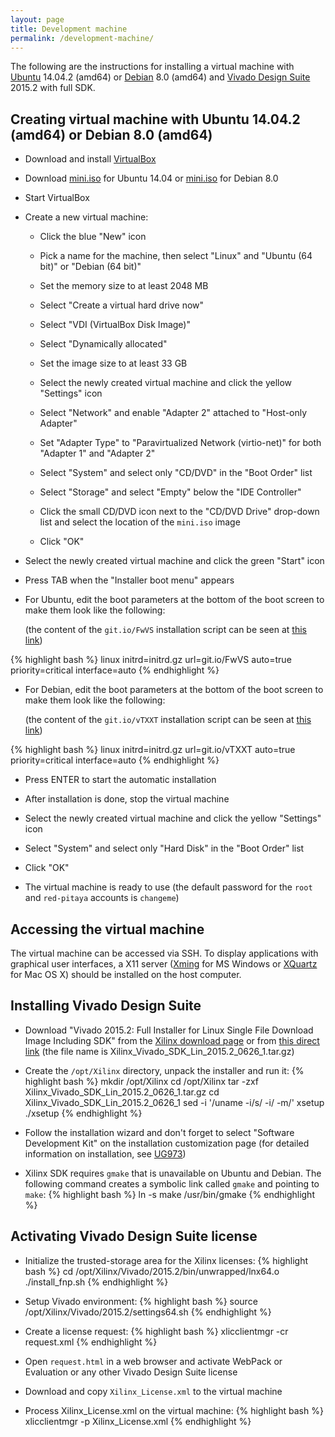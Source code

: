 ```yaml
---
layout: page
title: Development machine
permalink: /development-machine/
---
```


The following are the instructions for installing a virtual machine with [Ubuntu](http://wiki.ubuntu.com/TrustyTahr/ReleaseNotes) 14.04.2 (amd64) or [Debian](http://www.debian.org/releases/jessie) 8.0 (amd64) and [Vivado Design Suite](http://www.xilinx.com/products/design-tools/vivado) 2015.2 with full SDK.

Creating virtual machine with Ubuntu 14.04.2 (amd64) or Debian 8.0 (amd64)
-----

- Download and install [VirtualBox](https://www.virtualbox.org/wiki/Downloads)

- Download [mini.iso](http://archive.ubuntu.com/ubuntu/dists/trusty-updates/main/installer-amd64/current/images/netboot/mini.iso) for Ubuntu 14.04 or [mini.iso](http://ftp.heanet.ie/pub/debian/dists/jessie/main/installer-amd64/current/images/netboot/mini.iso) for Debian 8.0

- Start VirtualBox

- Create a new virtual machine:

  - Click the blue "New" icon

  - Pick a name for the machine, then select "Linux" and "Ubuntu (64 bit)" or "Debian (64 bit)"

  - Set the memory size to at least 2048 MB

  - Select "Create a virtual hard drive now"

  - Select "VDI (VirtualBox Disk Image)"

  - Select "Dynamically allocated"

  - Set the image size to at least 33 GB

  - Select the newly created virtual machine and click the yellow "Settings" icon

  - Select "Network" and enable "Adapter 2" attached to "Host-only Adapter"

  - Set "Adapter Type" to "Paravirtualized Network (virtio-net)" for both "Adapter 1" and "Adapter 2"

  - Select "System" and select only "CD/DVD" in the "Boot Order" list

  - Select "Storage" and select "Empty" below the "IDE Controller"

  - Click the small CD/DVD icon next to the "CD/DVD Drive" drop-down list and select the location of the `mini.iso` image

  - Click "OK"

- Select the newly created virtual machine and click the green "Start" icon

- Press TAB when the "Installer boot menu" appears

- For Ubuntu, edit the boot parameters at the bottom of the boot screen to make them look like the following:

  (the content of the `git.io/FwVS` installation script can be seen at [this link](https://github.com/pavel-demin/red-pitaya-notes/blob/gh-pages/etc/ubuntu.seed))

{% highlight bash %}
linux initrd=initrd.gz url=git.io/FwVS auto=true priority=critical interface=auto
{% endhighlight %}

- For Debian, edit the boot parameters at the bottom of the boot screen to make them look like the following:

  (the content of the `git.io/vTXXT` installation script can be seen at [this link](https://github.com/pavel-demin/red-pitaya-notes/blob/gh-pages/etc/debian.seed))

{% highlight bash %}
linux initrd=initrd.gz url=git.io/vTXXT auto=true priority=critical interface=auto
{% endhighlight %}

- Press ENTER to start the automatic installation

- After installation is done, stop the virtual machine

- Select the newly created virtual machine and click the yellow "Settings" icon

- Select "System" and select only "Hard Disk" in the "Boot Order" list

- Click "OK"

- The virtual machine is ready to use (the default password for the `root` and `red-pitaya` accounts is `changeme`)

Accessing the virtual machine
-----

The virtual machine can be accessed via SSH. To display applications with graphical user interfaces, a X11 server ([Xming](http://sourceforge.net/projects/xming) for MS Windows or [XQuartz](http://xquartz.macosforge.org) for Mac OS X) should be installed on the host computer.

Installing Vivado Design Suite
-----

- Download "Vivado 2015.2: Full Installer for Linux Single File Download Image Including SDK" from the [Xilinx download page](http://www.xilinx.com/support/download/index.html/content/xilinx/en/downloadNav/vivado-design-tools/2015-2.html) or from [this direct link](https://secure.xilinx.com/webreg/register.do?group=dlc&version=2015.2&akdm=0&filename=Xilinx_Vivado_SDK_Lin_2015.2_0626_1.tar.gz) (the file name is Xilinx_Vivado_SDK_Lin_2015.2_0626_1.tar.gz)

- Create the `/opt/Xilinx` directory, unpack the installer and run it:
{% highlight bash %}
mkdir /opt/Xilinx
cd /opt/Xilinx
tar -zxf Xilinx_Vivado_SDK_Lin_2015.2_0626_1.tar.gz
cd Xilinx_Vivado_SDK_Lin_2015.2_0626_1
sed -i '/uname -i/s/ -i/ -m/' xsetup
./xsetup
{% endhighlight %}

- Follow the installation wizard and don't forget to select "Software Development Kit" on the installation customization page
  (for detailed information on installation, see [UG973](http://www.xilinx.com/support/documentation/sw_manuals/xilinx2015.2/ug973-vivado-release-notes-install-license.pdf))

- Xilinx SDK requires `gmake` that is unavailable on Ubuntu and Debian. The following command creates a symbolic link called `gmake` and pointing to `make`:
{% highlight bash %}
ln -s make /usr/bin/gmake
{% endhighlight %}

Activating Vivado Design Suite license
-----

- Initialize the trusted-storage area for the Xilinx licenses:
{% highlight bash %}
cd /opt/Xilinx/Vivado/2015.2/bin/unwrapped/lnx64.o
./install_fnp.sh
{% endhighlight %}

- Setup Vivado environment:
{% highlight bash %}
source /opt/Xilinx/Vivado/2015.2/settings64.sh
{% endhighlight %}

- Create a license request:
{% highlight bash %}
xlicclientmgr -cr request.xml
{% endhighlight %}

- Open `request.html` in a web browser and activate WebPack or Evaluation or any other Vivado Design Suite license

- Download and copy `Xilinx_License.xml` to the virtual machine

- Process Xilinx_License.xml on the virtual machine:
{% highlight bash %}
xlicclientmgr -p Xilinx_License.xml
{% endhighlight %}
